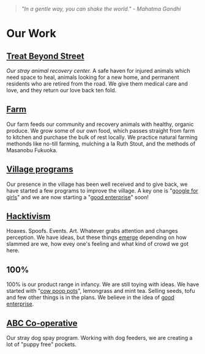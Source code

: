 <!--

Title: Our initiatives to help animals and other people who help animals.

-->

><i>"In a gentle way, you can shake the world." - Mahatma Gandhi</i>

Our Work
=========

## [Treat Beyond Street](/?p=recovery)
<i>Our stray animal recovery center.</i> A safe haven for injured animals which need space to heal, animals looking for a new home, and permanent residents who are retired from the road. We give them medical care and love, and they return our love back ten fold.

## [Farm](/?p=farm)
Our farm feeds our community and recovery animals with healthy, organic produce. We grow some of our own food, which passes straight from farm to kitchen and purchase the bulk of rest locally. We practice natural farming methonds like no-till farming, mulching a la Ruth Stout, and the methods of Masanobu Fukuoka.  

## [Village programs](/?p=village)
Our presence in the village has been well received and to give back, we have started a few programs to improve the village. A key one is "[google for girls](/?p=google-for-girls)" and we are now starting a "[good enterprise](/?p=good-enterprise)" soon!

## [Hacktivism](/?p=hacktivism)
Hoaxes. Spoofs. Events. Art. Whatever grabs attention and changes perception. We have ideas, but these things [emerge](https://en.wikipedia.org/wiki/Emergence) depending on how slammed are we, how evey one's feeling and what kind of crowd we got here.

## 100%
100% is our product range in infancy. We are still toying with ideas. We have started with "[cow poop pots](https://blog.badmashpeepal.org/how-to-replace-plastic-with-cow-poop-in-5-steps-dff17bec1c66#.rih78achu)", lemongrass and mint tea. Selling seeds, tofu and few other things is in the plans. We believe in the idea of [good enterprise](/?p=good-enterprise).

## [ABC Co-operative](/?p=abc)
Our stray dog spay program. Working with dog feeders, we are creating a lot of "puppy free" pockets. 

<!--
## In past

Before starting our own initiatives in Delhi and Dharamsala, we were helping other people doing animal welfare work. They were in a tough situation and we were looking for purpose.

* 2013 Friends of IACC; helping Lorraine and Ingrid.
* 2014 Animal Rescue Kerala; helping Avis.
* 2014 Fighting cruelty with compassion; helping Dipala

-->

<!--

### network for good
### Activists for Animals
### Innovation
### Treat on Street

### children book with compassion
### ad agency
### 52 habits book
### jounralism and web support for other non profits


*inreasing adoptions and reducing abandonement and reducing consumption


-->
